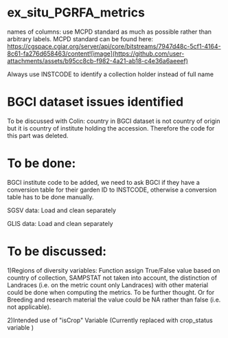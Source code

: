 # ex_situ_PGRFA_metrics
names of columns: use MCPD standard as much as possible rather than arbitrary labels. MCPD standard can be found here: https://cgspace.cgiar.org/server/api/core/bitstreams/7947d48c-5cf1-4164-8c61-fa276d658463/content![image](https://github.com/user-attachments/assets/b95cc8cb-f982-4a21-ab18-c4e36a6aeeef)

Always use INSTCODE to identify a collection holder instead of full name

# BGCI dataset issues identified

To be discussed with Colin:
country in BGCI dataset is not country of origin but it is country of institute holding the accession. Therefore the code for this part was deleted. 

# To be done:
BGCI institute code to be added, we need to ask BGCI if they have a conversion table for their garden ID to INSTCODE, otherwise a conversion table has to be done manually. 

SGSV data: Load and clean separately

GLIS data: Load and clean separately

# To be discussed:
1)Regions of diversity variables: 
Function assign True/False value based on country of collection, SAMPSTAT not taken into account, the distinction of Landraces (i.e. on the metric count only Landraces) with other material could be done when computing the metrics. To be further thought. Or for Breeding and research material the value could be NA rather than false (i.e. not applicable).  

2)Intended use of "isCrop" Variable (Currently replaced with crop_status variable )






